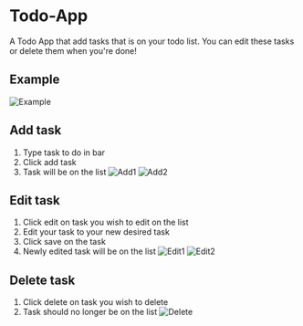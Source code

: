 # Todo-App
A Todo App that add tasks that is on your todo list. You can edit these tasks or delete them when you're done!

## Example
![Example](https://i.imgur.com/6Q0RYVK.png)

## Add task
1. Type task to do in bar
2. Click add task
3. Task will be on the list
![Add1](https://i.imgur.com/C5rndhi.png)
![Add2](https://i.imgur.com/sMEcAX1.png)

## Edit task
1. Click edit on task you wish to edit on the list
2. Edit your task to your new desired task
3. Click save on the task
4. Newly edited task will be on the list
![Edit1](https://i.imgur.com/2JwMC9B.png)
![Edit2](https://i.imgur.com/prpVQSN.png)

## Delete task
1. Click delete on task you wish to delete
2. Task should no longer be on the list
![Delete](https://i.imgur.com/2LQjkPP.png)
